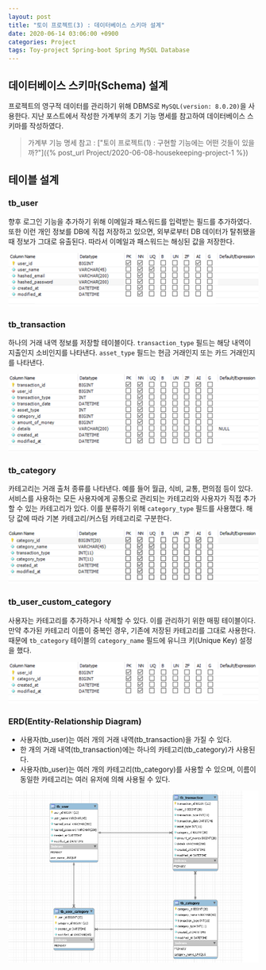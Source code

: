 ```yaml
---
layout: post
title: "토이 프로젝트(3) : 데이터베이스 스키마 설계"
date: 2020-06-14 03:06:00 +0900
categories: Project
tags: Toy-project Spring-boot Spring MySQL Database
---
```


## 데이터베이스 스키마(Schema) 설계

프로젝트의 영구적 데이터를 관리하기 위해 DBMS로 `MySQL(version: 8.0.20)`을 사용한다. 지난 포스트에서 작성한 가계부의 초기 기능 명세를 참고하여 데이터베이스 스키마를 작성하였다. <br>
> 가계부 기능 명세 참고 : ["토이 프로젝트(1) : 구현할 기능에는 어떤 것들이 있을까?"]({% post_url  Project/2020-06-08-housekeeping-project-1 %})

## 테이블 설계

### tb_user
향후 로그인 기능을 추가하기 위해 이메일과 패스워드를 입력받는 필드를 추가하였다. 또한 이런 개인 정보를 DB에 직접 저장하고 있으면, 외부로부터 DB 데이터가 탈취됐을 때 정보가 그대로 유출된다. 따라서 이메일과 패스워드는 해싱된 값을 저장한다.

![image](/post_assets/2020-06-14/tb_user.png)

### tb_transaction
하나의 거래 내역 정보를 저장할 테이블이다. `transaction_type` 필드는 해당 내역이 지출인지 소비인지를 나타낸다. `asset_type` 필드는 현금 거래인지 또는 카드 거래인지를 나타낸다.

![image](/post_assets/2020-06-14/tb_transaction.png)

### tb_category
카테고리는 거래 출처 종류를 나타낸다. 예를 들어 월급, 식비, 교통, 편의점 등이 있다. 서비스를 사용하는 모든 사용자에게 공통으로 관리되는 카테고리와 사용자가 직접 추가할 수 있는 카테고리가 있다. 이를 분류하기 위해 `category_type` 필드를 사용했다. 해당 값에 따라 기본 카테고리/커스텀 카테고리로 구분한다.

![image](/post_assets/2020-06-14/tb_category.png)

### tb_user_custom_category
사용자는 카테고리를 추가하거나 삭제할 수 있다. 이를 관리하기 위한 매핑 테이블이다. 만약 추가된 카테고리 이름이 중복인 경우, 기존에 저장된 카테고리를 그대로 사용한다. 때문에 `tb_category` 테이블의 `category_name` 필드에 유니크 키(Unique Key) 설정을 했다.

![image](/post_assets/2020-06-14/tb_user_custom_category.png)

### ERD(Entity-Relationship Diagram)

* 사용자(tb_user)는 여러 개의 거래 내역(tb_transaction)을 가질 수 있다.
* 한 개의 거래 내역(tb_transaction)에는 하나의 카테고리(tb_category)가 사용된다.
* 사용자(tb_user)는 여러 개의 카테고리(tb_category)를 사용할 수 있으며, 이름이 동일한 카테고리는 여러 유저에 의해 사용될 수 있다.

![image](/post_assets/2020-06-14/erd.png)
